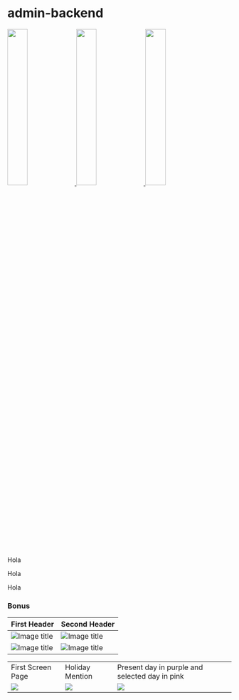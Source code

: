 # admin-backend


<p>
	<a href="https://picsum.photos/400/400" target="_blank">
		<img src="https://picsum.photos/100/100" width="30%" height="auto">
	</a>
	<a href="https://picsum.photos/400/400" target="_blank">
		<img src="https://picsum.photos/100/100" width="30%" height="auto">
	</a>
	<a href="https://picsum.photos/400/400" target="_blank">
		<img src="https://picsum.photos/100/100" width="30%" height="auto">
	</a>
</p>
<p>
	<a>
		<p>Hola</p>
	</a>
	<a>
		<p>Hola</p>
	</a>
	<a>
		<p>Hola</p>
	</a>
</p>


### Bonus

| First Header  | Second Header |
| ------------- | ------------- |
| ![Image title](https://dummyimage.com/600x400/f5f5f5/aaaaaa?text=1)  | ![Image title](https://dummyimage.com/600x400/f5f5f5/aaaaaa?text=2)  |
| ![Image title](https://dummyimage.com/600x400/f5f5f5/aaaaaa?text=3) | ![Image title](https://dummyimage.com/600x400/f5f5f5/aaaaaa?text=4)  |

<table style="border: 0px">
  <tr>
    <td>First Screen Page</td>
     <td>Holiday Mention</td>
     <td>Present day in purple and selected day in pink</td>
  </tr>
  <tr>
    <td valign="top"><img src="https://dummyimage.com/600x400/f5f5f5/aaaaaa?text=1"></td>
    <td valign="top"><img src="https://dummyimage.com/600x400/f5f5f5/aaaaaa?text=1"></td>
    <td valign="top"><img src="https://dummyimage.com/600x400/f5f5f5/aaaaaa?text=1"></td>
  </tr>
 </table>